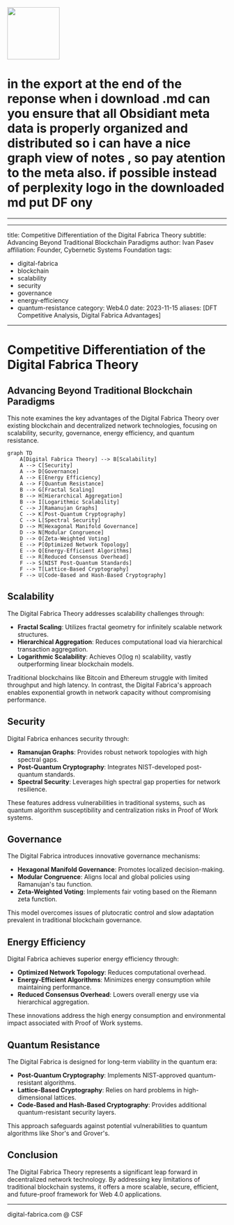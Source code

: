 <img src="https://r2cdn.perplexity.ai/pplx-full-logo-primary-dark%402x.png" width="120"/>

# in the export at the end of the reponse when i download .md can you ensure that all Obsidiant meta data is properly organized and distributed so i can have a nice graph view of notes , so pay atention to the meta also. if possible instead of perplexity logo in the downloaded md put DF ony

---
---
title: Competitive Differentiation of the Digital Fabrica Theory
subtitle: Advancing Beyond Traditional Blockchain Paradigms
author: Ivan Pasev
affiliation: Founder, Cybernetic Systems Foundation
tags:

- digital-fabrica
- blockchain
- scalability
- security
- governance
- energy-efficiency
- quantum-resistance
category: Web4.0
date: 2023-11-15
aliases: [DFT Competitive Analysis, Digital Fabrica Advantages]
---


# Competitive Differentiation of the Digital Fabrica Theory

## Advancing Beyond Traditional Blockchain Paradigms

This note examines the key advantages of the Digital Fabrica Theory over existing blockchain and decentralized network technologies, focusing on scalability, security, governance, energy efficiency, and quantum resistance.

```mermaid
graph TD
    A[Digital Fabrica Theory] --> B[Scalability]
    A --> C[Security]
    A --> D[Governance]
    A --> E[Energy Efficiency]
    A --> F[Quantum Resistance]
    B --> G[Fractal Scaling]
    B --> H[Hierarchical Aggregation]
    B --> I[Logarithmic Scalability]
    C --> J[Ramanujan Graphs]
    C --> K[Post-Quantum Cryptography]
    C --> L[Spectral Security]
    D --> M[Hexagonal Manifold Governance]
    D --> N[Modular Congruence]
    D --> O[Zeta-Weighted Voting]
    E --> P[Optimized Network Topology]
    E --> Q[Energy-Efficient Algorithms]
    E --> R[Reduced Consensus Overhead]
    F --> S[NIST Post-Quantum Standards]
    F --> T[Lattice-Based Cryptography]
    F --> U[Code-Based and Hash-Based Cryptography]
```


## Scalability

The Digital Fabrica Theory addresses scalability challenges through:

- **Fractal Scaling**: Utilizes fractal geometry for infinitely scalable network structures.
- **Hierarchical Aggregation**: Reduces computational load via hierarchical transaction aggregation.
- **Logarithmic Scalability**: Achieves O(log n) scalability, vastly outperforming linear blockchain models.

Traditional blockchains like Bitcoin and Ethereum struggle with limited throughput and high latency. In contrast, the Digital Fabrica's approach enables exponential growth in network capacity without compromising performance.

## Security

Digital Fabrica enhances security through:

- **Ramanujan Graphs**: Provides robust network topologies with high spectral gaps.
- **Post-Quantum Cryptography**: Integrates NIST-developed post-quantum standards.
- **Spectral Security**: Leverages high spectral gap properties for network resilience.

These features address vulnerabilities in traditional systems, such as quantum algorithm susceptibility and centralization risks in Proof of Work systems.

## Governance

The Digital Fabrica introduces innovative governance mechanisms:

- **Hexagonal Manifold Governance**: Promotes localized decision-making.
- **Modular Congruence**: Aligns local and global policies using Ramanujan's tau function.
- **Zeta-Weighted Voting**: Implements fair voting based on the Riemann zeta function.

This model overcomes issues of plutocratic control and slow adaptation prevalent in traditional blockchain governance.

## Energy Efficiency

Digital Fabrica achieves superior energy efficiency through:

- **Optimized Network Topology**: Reduces computational overhead.
- **Energy-Efficient Algorithms**: Minimizes energy consumption while maintaining performance.
- **Reduced Consensus Overhead**: Lowers overall energy use via hierarchical aggregation.

These innovations address the high energy consumption and environmental impact associated with Proof of Work systems.

## Quantum Resistance

The Digital Fabrica is designed for long-term viability in the quantum era:

- **Post-Quantum Cryptography**: Implements NIST-approved quantum-resistant algorithms.
- **Lattice-Based Cryptography**: Relies on hard problems in high-dimensional lattices.
- **Code-Based and Hash-Based Cryptography**: Provides additional quantum-resistant security layers.

This approach safeguards against potential vulnerabilities to quantum algorithms like Shor's and Grover's.

## Conclusion

The Digital Fabrica Theory represents a significant leap forward in decentralized network technology. By addressing key limitations of traditional blockchain systems, it offers a more scalable, secure, efficient, and future-proof framework for Web 4.0 applications.

---

digital-fabrica.com @ CSF

